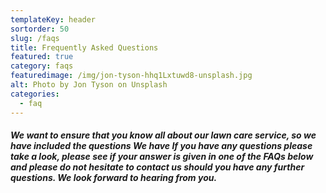 ```yaml
---
templateKey: header
sortorder: 50
slug: /faqs
title: Frequently Asked Questions
featured: true
category: faqs
featuredimage: /img/jon-tyson-hhq1Lxtuwd8-unsplash.jpg
alt: Photo by Jon Tyson on Unsplash
categories:
  - faq
---
```


##### We want to ensure that you know all about our lawn care service, so we have included the questions We have If you have any questions please take a look, please see if your answer is given in one of the FAQs below and please do not hesitate to contact us should you have any further questions. We look forward to hearing from you.
